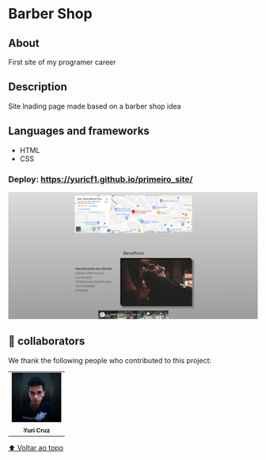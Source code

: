 # Barber Shop
<!---Esses são exemplos. Veja https://shields.io para outras pessoas ou para personalizar este conjunto de escudos. Você pode querer incluir dependências, status do projeto e informações de licença aqui--->
## About
First site of my programer career

## Description
Site lnading page made based on a barber shop idea

<div id='comeco'>
 </div>

## Languages and frameworks
- HTML
- CSS

### Deploy: https://yuricf1.github.io/primeiro_site/

<img src="https://raw.githubusercontent.com/YuriCF1/primeiro_site/main/example.png" alt="imagem do site">


## 🤝 collaborators

We thank the following people who contributed to this project:

<table>
  <tr>
    <td align="center">
      <a href="https://www.linkedin.com/in/yf19/">
        <img src="https://github.com/YuriCF1/YuriCF1/blob/main/99689063.jpg" width="100px;" alt="Foto do Yuri Cruz no GitHub"/><br>
        <sub>
          <b>Yuri Cruz</b>
        </sub>
      </a>
    </td>
 
</table>


[⬆ Voltar ao topo](#comeco)<br>




